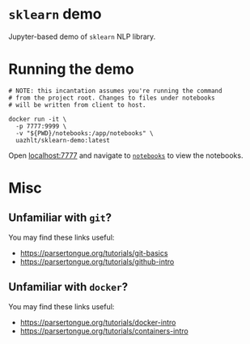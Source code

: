 # `sklearn` demo

Jupyter-based demo of `sklearn` NLP library.

# Running the demo

```
# NOTE: this incantation assumes you're running the command 
# from the project root. Changes to files under notebooks 
# will be written from client to host.

docker run -it \
  -p 7777:9999 \
  -v "${PWD}/notebooks:/app/notebooks" \
  uazhlt/sklearn-demo:latest
```

Open [localhost:7777](http://localhost:7777) and navigate to [`notebooks`](http://localhost:7777/tree/notebooks) to view the notebooks.

# Misc

## Unfamiliar with `git`?

You may find these links useful:

- https://parsertongue.org/tutorials/git-basics
- https://parsertongue.org/tutorials/github-intro

## Unfamiliar with `docker`?

You may find these links useful:

- https://parsertongue.org/tutorials/docker-intro
- https://parsertongue.org/tutorials/containers-intro
